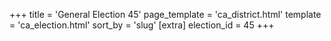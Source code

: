 +++
title = 'General Election 45'
page_template = 'ca_district.html'
template = 'ca_election.html'
sort_by = 'slug'
[extra]
election_id = 45
+++
